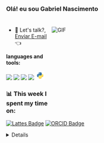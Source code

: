 ### Olá! eu sou Gabriel Nascimento 
#
  <img align="right" alt="GIF" src="https://github.com/abhisheknaiidu/abhisheknaiidu/blob/master/code.gif?raw=true" width="380" height="250" /> 
  
- 💼 Let's talk?, [Enviar E-mail](mailto:gabriellima9902@gmail.com.com?subject=Assunto%20do%20Email&body=Mensagem%20aqui)👈



**languages and tools:**  

<code><img height="20" src="https://cdn.discordapp.com/attachments/1346496902182731823/1346500241259626536/PostgreSQL-Logo.wine.png?ex=67c86992&is=67c71812&hm=4a91068b51af32ee157be68f04bd257f3167dd03843e5175c248849e9eea7cd0&"></code>
<code><img height="20" src="https://cdn.discordapp.com/attachments/1346496902182731823/1346500892601487420/pngwing.com_13.png?ex=67c86a2d&is=67c718ad&hm=8a9e76fc2c0c6ee8091a1424ff1da15af46c713586adec1ea67bc1c3a191681a&"></code>
<code><img height="20" src="https://cdn.discordapp.com/attachments/1346496902182731823/1346500241859547207/PowerBI-logo-new-1.png?ex=67c86992&is=67c71812&hm=f6a8db1b91a91bea2404104da03ee07aa3487c0d322c978b9b9c2332db0ed01d&"></code>
<code><img height="20" src="https://cdn.discordapp.com/attachments/1346496902182731823/1346500242203213885/TB.png?ex=67c86992&is=67c71812&hm=82f7e85b0c29ac411d115e5a99400c8371670489349d56afce8c4ff8d5632fd5&"></code>
<code><img height="25" src="https://raw.githubusercontent.com/github/explore/80688e429a7d4ef2fca1e82350fe8e3517d3494d/topics/python/python.png"></code>
</details>


### 📊 This week I spent my time on:

[![Lattes Badge](https://img.shields.io/badge/-CNPq%20Lattes-green?style=flat-square&labelColor=grey&color=blue&link=http://lattes.cnpq.br/2052605083076286)](http://lattes.cnpq.br/0800168604576023)
[![ORCID Badge](https://img.shields.io/badge/-ORCID-green?style=flat-square&labelColor=grey&color=green&link=https://orcid.org/0000-0002-8984-4001)](https://orcid.org/0009-0007-8771-7336)
<details>





 Bibliographical Production 📈

> COSTA, WELLEN CARLA DA LUZ BENFICA ; FIGUEIREDO, NILCEMA ; COSTA, VALÉRIA FERNANDES CARVALHO ; CHAVES, AMANDA MARIA ; NASCIMENTO, GABRIEL DE LIMA ; GUIMARÃES, RAFAEL ALVES . GestBucalSD: assessment of user satisfaction in oral health via digital platform. journal of health informatics, v. 16, p. 1262, 2024. [GestBucalSD: evaluation of user satisfaction in oral health through a digital platform](https://doi.org/10.59681/2175-4411.v16.iEspecial.2024.1262). Keywords: User Satisfaction, Oral Health Services, Primary Health Care. 

> COSTA, WELLEN CARLA DA LUZ BENFICA ; FIGUEIREDO, NILCEMA ; COSTA, VALÉRIA FERNANDES CARVALHO ; CHAVES, AMANDA MARIA ; NASCIMENTO, GABRIEL DE LIMA ; GUIMARÃES, RAFAEL ALVES . GestBucalSD: plataforma web-based para governança de serviços de saúde bucalGestBucalSD: web-based platform for governance of oral health servicesGestBucalSD: plataforma web para la gobernanza de los servicios de salud bucal. journal of health informatics, v. 16, p. 1346, 2024. [GestBucalSD: web-based platform for governance of oral health services](https://doi.org/10.59681/2175-4411.v16.iEspecial.2024.1346). Keywords: Oral Health Services, Health Governance, Digital Health.
  












